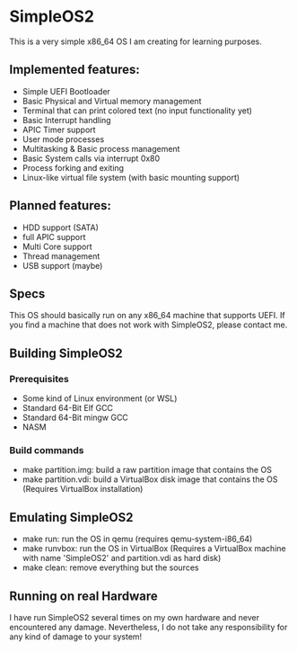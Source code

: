 # SimpleOS2

This is a very simple x86_64 OS I am creating for learning purposes.

## Implemented features:
- Simple UEFI Bootloader
- Basic Physical and Virtual memory management
- Terminal that can print colored text (no input functionality yet)
- Basic Interrupt handling
- APIC Timer support
- User mode processes
- Multitasking & Basic process management
- Basic System calls via interrupt 0x80
- Process forking and exiting
- Linux-like virtual file system (with basic mounting support)

## Planned features:
- HDD support (SATA)
- full APIC support
- Multi Core support
- Thread management
- USB support (maybe)

## Specs
This OS should basically run on any x86_64 machine that supports UEFI. If you find a machine that does not work with SimpleOS2, please contact me.

## Building SimpleOS2
### Prerequisites
- Some kind of Linux environment (or WSL)
- Standard 64-Bit Elf GCC
- Standard 64-Bit mingw GCC
- NASM
### Build commands
- make partition.img: build a raw partition image that contains the OS
- make partition.vdi: build a VirtualBox disk image that contains the OS (Requires VirtualBox installation)

## Emulating SimpleOS2
- make run: run the OS in qemu (requires qemu-system-i86_64)
- make runvbox: run the OS in VirtualBox (Requires a VirtualBox machine with name 'SimpleOS2' and partition.vdi as hard disk)
- make clean: remove everything but the sources

## Running on real Hardware
I have run SimpleOS2 several times on my own hardware and never encountered any damage. Nevertheless, I do not take any responsibility for any kind of damage to your system!
